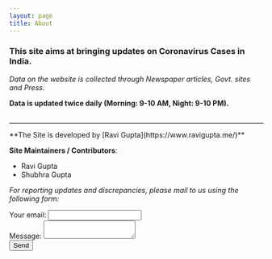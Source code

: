```yaml
---
layout: page
title: About
---
```


### This site aims at bringing updates on Coronavirus Cases in India.

*Data on the website is collected through Newspaper articles, Govt. sites and Press.*

**Data is updated twice daily (Morning: 9-10 AM, Night: 9-10 PM).**
<br><br>
<hr>
**The Site is developed by [Ravi Gupta](https://www.ravigupta.me/)**

**Site Maintainers / Contributors**:
- Ravi Gupta
- Shubhra Gupta

*For reporting updates and discrepancies, please mail to us using the following form:*
<form action="https://submit-form.com/V_vlUCYFeFEcNf1OF9rwX " target="_self">
  <input
    type="checkbox"
    name="Name"
    style="display:none"
    tabindex="-1"
    autocomplete="off"
  />
  <label>
  	Your email:
  	<input type="email" name="email" required />
  </label><br>
  <label>
  	Message:
  	<textarea name="message" required></textarea>
  </label>
  <div class="g-recaptcha" data-sitekey="6LcrEuIUAAAAAAGuiWdIKz-FtoZKN7MNLEAb8xoN"></div>
  <button type="submit">Send</button>
</form>
